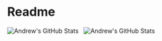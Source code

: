 # Readme
<p>
<img src="https://github-readme-stats.vercel.app/api/top-langs/?username=EverestClimber&layout=compact&theme=gotham" alt="Andrew's GitHub Stats" />
&nbsp;
<img src="https://github-readme-stats.vercel.app/api?username=EverestClimber&show_icons=true&theme=gotham" alt="Andrew's GitHub Stats" />
</p>
